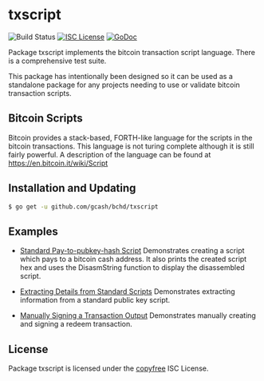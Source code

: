 txscript
========

![Build Status](https://github.com/gcash/bchd/actions/workflows/main.yml/badge.svg?branch=master)
[![ISC License](http://img.shields.io/badge/license-ISC-blue.svg)](http://copyfree.org)
[![GoDoc](https://godoc.org/github.com/gcash/bchd/txscript?status.png)](http://godoc.org/github.com/gcash/bchd/txscript)

Package txscript implements the bitcoin transaction script language.  There is
a comprehensive test suite.

This package has intentionally been designed so it can be used as a standalone
package for any projects needing to use or validate bitcoin transaction scripts.

## Bitcoin Scripts

Bitcoin provides a stack-based, FORTH-like language for the scripts in
the bitcoin transactions.  This language is not turing complete
although it is still fairly powerful.  A description of the language
can be found at https://en.bitcoin.it/wiki/Script

## Installation and Updating

```bash
$ go get -u github.com/gcash/bchd/txscript
```

## Examples

* [Standard Pay-to-pubkey-hash Script](http://godoc.org/github.com/gcash/bchd/txscript#example-PayToAddrScript)
  Demonstrates creating a script which pays to a bitcoin cash address.  It also
  prints the created script hex and uses the DisasmString function to display
  the disassembled script.

* [Extracting Details from Standard Scripts](http://godoc.org/github.com/gcash/bchd/txscript#example-ExtractPkScriptAddrs)
  Demonstrates extracting information from a standard public key script.

* [Manually Signing a Transaction Output](http://godoc.org/github.com/gcash/bchd/txscript#example-SignTxOutput)
  Demonstrates manually creating and signing a redeem transaction.

## License

Package txscript is licensed under the [copyfree](http://copyfree.org) ISC
License.
